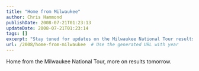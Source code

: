 ```yaml
---
title: "Home from Milwaukee"
author: Chris Hammond
publishDate: 2008-07-21T01:23:13
updateDate: 2008-07-21T01:23:14
tags: []
excerpt: "Stay tuned for updates on the Milwaukee National Tour results! More details coming tomorrow. 🏙️🚗 #Milwaukee #NationalTour #ResultsComingSoon"
url: /2008/home-from-milwaukee  # Use the generated URL with year
---
```

<p>Home from the Milwaukee National Tour, more on results tomorrow.</p>

